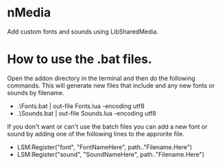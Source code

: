 # nMedia
Add custom fonts and sounds using LibSharedMedia.

# How to use the .bat files.

Open the addon directory in the terminal and then do the following commands.
This will generate new files that include and any new fonts or sounds by filename.

- .\Fonts.bat | out-file Fonts.lua -encoding utf8
- .\Sounds.bat | out-file Sounds.lua -encoding utf8

If you don't want or can't use the batch files you can add a new font or sound by adding one of the following lines to the approrite file.

* LSM:Register("font", "FontNameHere", path.."Filename.Here")
* LSM:Register("sound", "SoundNameHere", path.."Filename.Here")
